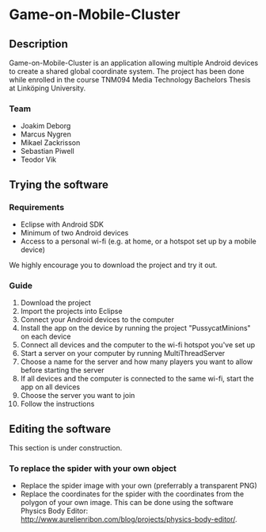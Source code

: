 Game-on-Mobile-Cluster
======================

## Description

Game-on-Mobile-Cluster is an application allowing multiple Android devices to create a shared global coordinate system.
The project has been done while enrolled in the course TNM094 Media Technology Bachelors Thesis at Linköping University.

### Team
* Joakim Deborg
* Marcus Nygren
* Mikael Zackrisson
* Sebastian Piwell
* Teodor Vik


## Trying the software

### Requirements
* Eclipse with Android SDK
* Minimum of two Android devices
* Access to a personal wi-fi (e.g. at home, or a hotspot set up by a mobile device)

We highly encourage you to download the project and try it out.

### Guide
1. Download the project
2. Import the projects into Eclipse
3. Connect your Android devices to the computer
3. Install the app on the device by running the project "PussycatMinions" on each device
4. Connect all devices and the computer to the wi-fi hotspot you've set up
4. Start a server on your computer by running MultiThreadServer
5. Choose a name for the server and how many players you want to allow before starting the server
6. If all devices and the computer is connected to the same wi-fi, start the app on all devices
7. Choose the server you want to join
8. Follow the instructions

## Editing the software

This section is under construction.

### To replace the spider with your own object
* Replace the spider image with your own (preferrably a transparent PNG)
* Replace the coordinates for the spider with the coordinates from the polygon of your own image. This can be done using the software Physics Body Editor: http://www.aurelienribon.com/blog/projects/physics-body-editor/.
